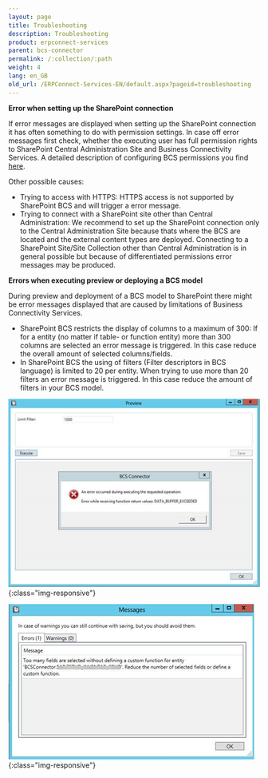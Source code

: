 ```yaml
---
layout: page
title: Troubleshooting
description: Troubleshooting
product: erpconnect-services
parent: bcs-connector
permalink: /:collection/:path
weight: 4
lang: en_GB
old_url: /ERPConnect-Services-EN/default.aspx?pageid=troubleshooting
---
```


**Error when setting up the SharePoint connection**

If error messages are displayed when setting up the SharePoint connection it has often something to do with permission settings. In case off error messages first check, whether the executing user has full permission rights to SharePoint Central Administration Site and Business Connectivity Services. A detailed description of configuring BCS permissions you find [here](./sharepoint-configuration/setting-bcs-permissions).  
 
Other possible causes:

- Trying to access with HTTPS: HTTPS access is not supported by SharePoint BCS and will trigger a error message.
- Trying to connect with a SharePoint site other than Central Administration: We recommend to set up the SharePoint connection only to the Central Administration Site because thats where the BCS are located and the external content types are deployed. Connecting to a SharePoint Site/Site Collection other than Central Administration is in general possible but because of differentiated permissions error messages may be produced. 

**Errors when executing preview or deploying a BCS model**

During preview and deployment of a BCS model to SharePoint there might be error messages displayed that are caused by limitations of Business Connectivity Services.

- SharePoint BCS restricts the display of columns to a maximum of 300: If for a entity (no matter if table- or function entity) 
more than 300 columns are selected an error message is triggered. In this case reduce the overall amount of selected columns/fields.  
- In SharePoint BCS the using of filters (Filter descriptors in BCS language) is limited to 20 per entity. When trying to use more than 20 filters an error message is triggered. In this case reduce the amount of filters in your BCS model. 

![BCS_ErrorMessage2](/img/content/BCS_ErrorMessage2.png){:class="img-responsive"}

![BCS_ErrorMessage](/img/content/BCS_ErrorMessage.png){:class="img-responsive"}